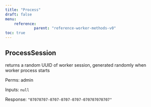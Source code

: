 ```yaml
---
title: "Process"
draft: false
menu:
    reference:
             parent: "reference-worker-methods-v0"
toc: true
---
```


## ProcessSession

returns a random UUID of worker session, generated randomly when worker
process starts

Perms: admin

Inputs: `null`

Response: `"07070707-0707-0707-0707-070707070707"`
